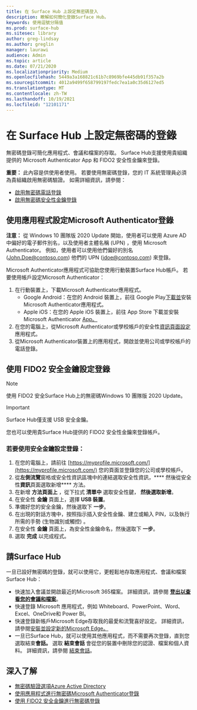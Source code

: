 ```yaml
---
title: 在 Surface Hub 上設定無密碼登入
description: 瞭解如何簡化登錄Surface Hub。
keywords: 使用逗號分隔值
ms.prod: surface-hub
ms.sitesec: library
author: greg-lindsay
ms.author: greglin
manager: laurawi
audience: Admin
ms.topic: article
ms.date: 07/21/2020
ms.localizationpriority: Medium
ms.openlocfilehash: 5449a3a168821c61b7c8969bfe445db91f357a2b
ms.sourcegitcommit: 4012a9499f658799197fedc7ea1a0c35d6127ed5
ms.translationtype: MT
ms.contentlocale: zh-TW
ms.lasthandoff: 10/19/2021
ms.locfileid: "12101171"
---
```

# <a name="configure-passwordless-sign-in-on-surface-hub"></a>在 Surface Hub 上設定無密碼的登錄

 
無密碼登錄可簡化應用程式、會議和檔案的存取。 Surface Hub支援使用貴組織提供的 Microsoft Authenticator App 和 FIDO2 安全性金鑰來登錄。

**重要：** 此內容是供使用者使用。 若要使用無密碼登錄，您的 IT 系統管理員必須為貴組織啟用無密碼驗證。 如需詳細資訊，請參閱：

- [啟用無密碼電話登錄](/azure/active-directory/authentication/howto-authentication-passwordless-phone)
- [啟用無密碼安全性金鑰登錄](/azure/active-directory/authentication/howto-authentication-passwordless-security-key)


## <a name="configure-sign-in-using-microsoft-authenticator-app"></a>使用應用程式設定Microsoft Authenticator登錄

**注意：** 從 Windows 10 團隊版 2020 Update 開始，使用者可以使用 Azure AD 中偏好的電子郵件別名，以及使用者主體名稱 (UPN) ，使用 Microsoft Authenticator。 例如，使用者可以使用他們偏好的別名 (John.Doe@contoso.com) 他們的 UPN (jdoe@contoso.com) 來登錄。
 
Microsoft Authenticator應用程式可協助您使用行動裝置Surface Hub帳戶。 若要使用帳戶設定Microsoft Authenticator：


1. 在行動裝置上，下載Microsoft Authenticator應用程式。
    - Google Android：在您的 Android 裝置上，前往 Google Play[下載並](https://app.adjust.com/e3rxkc_7lfdtm?fallback=https%3A%2F%2Fplay.google.com%2Fstore%2Fapps%2Fdetails%3Fid%3Dcom.azure.authenticator)安裝Microsoft Authenticator應用程式。
    - Apple iOS：在您的 Apple iOS 裝置上，前往 App Store 下載並安裝 Microsoft Authenticator [App。](https://app.adjust.com/e3rxkc_7lfdtm?fallback=https%3A%2F%2Fitunes.apple.com%2Fus%2Fapp%2Fmicrosoft-authenticator%2Fid983156458)
2. 在您的電腦上，從Microsoft Authenticator或學校帳戶的安全性[資訊頁面設定](/azure/active-directory/user-help/security-info-setup-auth-app#set-up-the-microsoft-authenticator-app-from-the-security-info-page)應用程式。
3. 從Microsoft Authenticator裝置上的應用程式，開啟並使用公司或學校帳戶[](/azure/active-directory/user-help/user-help-auth-app-sign-in#turn-on-and-use-phone-sign-in-for-your-work-or-school-account)的電話登錄。

 
## <a name="configure-sign-in-using-fido2-security-keys"></a>使用 FIDO2 安全金鑰設定登錄

> [!NOTE]
>  使用 FIDO2 安全Surface Hub上的無密碼Windows 10 團隊版 2020 Update。

> [!IMPORTANT]
> Surface Hub僅支援 USB 安全金鑰。
 
您也可以使用貴Surface Hub提供的 FIDO2 安全性金鑰來登錄帳戶。 

### <a name="to-configure-sign-in-using-a-security-key"></a>若要使用安全金鑰設定登錄：


1. 在您的電腦上，請前往 [https://myprofile.microsoft.com/](https://myprofile.microsoft.com/) 您的頁面並登錄您的公司或學校帳戶。
2. 從**左側流覽**窗格或安全性資訊區塊中的連結選取安全性資訊，**** 然後從安全性**資訊**頁面選取新增**** 方法。
3. 在新增 **方法頁面上** ，從下拉式 **清單中** 選取安全性鍵， **然後選取新增**。
4. 在安全性 **金鑰** 頁面上，選擇 **USB 裝置**。
5. 準備好您的安全金鑰，然後選取下 **一步**。
6. 在出現的對話方塊中，按照指示插入安全性金鑰、建立或輸入 PIN，以及執行所需的手勢 (生物識別或觸控) 。
7. 在安全性 **金鑰** 頁面上，為安全性金鑰命名，然後選取下 **一步**。
8. 選取 **完成** 以完成程式。

## <a name="sign-in-to-surface-hub"></a>請Surface Hub

一旦已設好無密碼的登錄，就可以使用它，更輕鬆地存取應用程式、會議和檔案Surface Hub：

- 快速加入會議並開啟最近的Microsoft 365檔案。 詳細資訊，請參閱 [**登出以查看您的會議和檔案**](https://support.microsoft.com/help/4506480/sign-in-to-see-your-meetings-and-files-on-surface-hub)。
- 快速登錄 Microsoft 應用程式，例如 Whiteboard、PowerPoint、Word、Excel、OneDrive和 Power BI。
- 快速登錄新帳戶Microsoft Edge存取我的最愛和流覽喜好設定。 詳細資訊，請參閱[安裝並設定新的Microsoft Edge。](surface-hub-install-chromium-edge.md)
- 一旦已Surface Hub，就可以使用其他應用程式，而不需要再次登錄，直到您選取結束**會話。** 選取 **結束會話** 會從您的裝置中刪除您的認證、檔案和個人資料。 詳細資訊，請參閱 [結束會話](finishing-your-surface-hub-meeting.md)。


## <a name="learn-more"></a>深入了解

- [無密碼驗證選項Azure Active Directory](/azure/active-directory/authentication/concept-authentication-passwordless)
- [使用應用程式進行無密碼Microsoft Authenticator登錄](/azure/active-directory/authentication/howto-authentication-passwordless-phone)
- [使用 FIDO2 安全金鑰進行無密碼登錄](/azure/active-directory/authentication/howto-authentication-passwordless-security-key#user-registration-and-management-of-fido2-security-keys)

